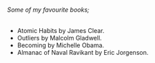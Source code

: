 ###### *Some of my favourite books;*
* Atomic Habits by James Clear.
* Outliers by Malcolm Gladwell.
* Becoming by Michelle Obama.
* Almanac of Naval Ravikant by Eric Jorgenson.
